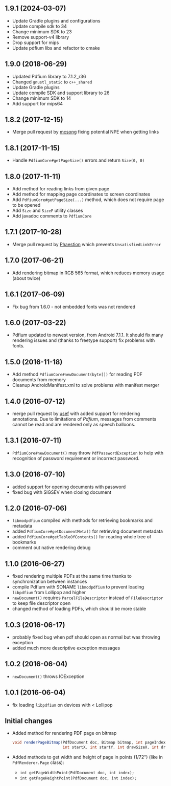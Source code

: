 ## 1.9.1 (2024-03-07)
* Update Gradle plugins and configurations
* Update compile sdk to 34
* Change minimum SDK to 23
* Remove support-v4 library
* Drop support for mips
* Update pdfium libs and refactor to cmake

## 1.9.0 (2018-06-29)
* Updated Pdfium library to 7.1.2_r36
* Changed `gnustl_static` to `c++_shared`
* Update Gradle plugins
* Update compile SDK and support library to 26
* Change minimum SDK to 14
* Add support for mips64

## 1.8.2 (2017-12-15)
* Merge pull request by [mcsong](https://github.com/mcsong) fixing potential NPE when getting links

## 1.8.1 (2017-11-15)
* Handle `PdfiumCore#getPageSize()` errors and return `Size(0, 0)`

## 1.8.0 (2017-11-11)
* Add method for reading links from given page
* Add method for mapping page coordinates to screen coordinates
* Add `PdfiumCore#getPageSize(...)` method, which does not require page to be opened
* Add `Size` and `SizeF` utility classes
* Add javadoc comments to `PdfiumCore`

## 1.7.1 (2017-10-28)
* Merge pull request by [Phaestion](https://github.com/Phaestion) which prevents `UnsatisfiedLinkError`

## 1.7.0 (2017-06-21)
* Add rendering bitmap in RGB 565 format, which reduces memory usage (about twice)

## 1.6.1 (2017-06-09)
* Fix bug from 1.6.0 - not embedded fonts was not rendered

## 1.6.0 (2017-03-22)
* Pdfium updated to newest version, from Android 7.1.1.
It should fix many rendering issues and (thanks to freetype support) fix problems with fonts.

## 1.5.0 (2016-11-18)
* Add method `PdfiumCore#newDocument(byte[])` for reading PDF documents from memory
* Cleanup AndroidManifest.xml to solve problems with manifest merger

## 1.4.0 (2016-07-12)
* merge pull request by [usef](https://github.com/usef) with added support for rendering annotations. Due to limitations of _Pdfium_, messages from comments cannot be read and are rendered only as speech balloons.

## 1.3.1 (2016-07-11)
* `PdfiumCore#newDocument()` may throw `PdfPasswordException` to help with recognition of password requirement or incorrect password.

## 1.3.0 (2016-07-10)
* added support for opening documents with password
* fixed bug with SIGSEV when closing document

## 1.2.0 (2016-07-06)
* `libmodpdfium` compiled with methods for retrieving bookmarks and metadata
* added `PdfiumCore#getDocumentMeta()` for retrieving document metadata
* added `PdfiumCore#getTableOfContents()` for reading whole tree of bookmarks
* comment out native rendering debug

## 1.1.0 (2016-06-27)
* fixed rendering multiple PDFs at the same time thanks to synchronization between instances
* compile Pdfium with SONAME `libmodpdfium` to prevent loading `libpdfium` from Lollipop and higher
* `newDocument()` requires `ParcelFileDescriptor` instead of `FileDescriptor` to keep file descriptor open
* changed method of loading PDFs, which should be more stable

## 1.0.3 (2016-06-17)
* probably fixed bug when pdf should open as normal but was throwing exception
* added much more descriptive exception messages

## 1.0.2 (2016-06-04)
* `newDocument()` throws IOException

## 1.0.1 (2016-06-04)
* fix loading `libpdfium` on devices with < Lollipop

## Initial changes
* Added method for rendering PDF page on bitmap

    ``` java
    void renderPageBitmap(PdfDocument doc, Bitmap bitmap, int pageIndex,
                          int startX, int startY, int drawSizeX, int drawSizeY);
    ```
* Added methods to get width and height of page in points (1/72") (like in `PdfRenderer.Page` class):
    * `int getPageWidthPoint(PdfDocument doc, int index);`
    * `int getPageHeightPoint(PdfDocument doc, int index);`
